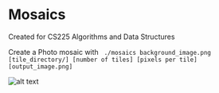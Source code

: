 # Mosaics
Created for CS225 Algorithms and Data Structures


Create a Photo mosaic with 
<code>
./mosaics background_image.png [tile_directory/] [number of tiles] [pixels per tile] [output_image.png]
</code>

![alt text](https://raw.githubusercontent.com/PrattyT/Mosaics/main/mymosaic.png)
